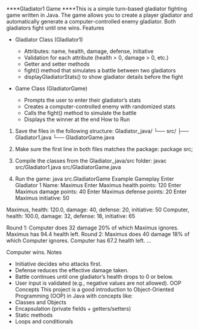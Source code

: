 ****Gladiator1 Game
****This is a simple turn-based gladiator fighting game written in Java. The game allows you to create a player gladiator and automatically generate a computer-controlled enemy gladiator. Both gladiators fight until one wins.
Features
- Gladiator Class (Gladiator1)
  * Attributes: name, health, damage, defense, initiative
  * Validation for each attribute (health > 0, damage > 0, etc.)
  * Getter and setter methods
  * fight() method that simulates a battle between two gladiators
  * displayGladiatorStats() to show gladiator details before the fight

- Game Class (GladiatorGame)
  * Prompts the user to enter their gladiator’s stats
  * Creates a computer-controlled enemy with randomized stats
  * Calls the fight() method to simulate the battle
  * Displays the winner at the end
How to Run
1. Save the files in the following structure:
   Gladiator_java/
   └── src/
       ├── Gladiator1.java
       └── GladiatorGame.java

2. Make sure the first line in both files matches the package:
   package src;

3. Compile the classes from the Gladiator_java/src folder:
   javac src/Gladiator1.java src/GladiatorGame.java

4. Run the game:
   java src.GladiatorGame
Example Gameplay
Enter Gladiator 1 Name: Maximus
Enter Maximus health points: 120
Enter Maximus damage points: 40
Enter Maximus defense points: 20
Enter Maximus initiative: 50

Maximus, health: 120.0, damage: 40, defense: 20, initiative: 50
Computer, health: 100.0, damage: 32, defense: 18, initiative: 65

Round 1: Computer does 32 damage 20% of which Maximus ignores. Maximus has 94.4 health left.
Round 2: Maximus does 40 damage 18% of which Computer ignores. Computer has 67.2 health left.
...

Computer wins.
Notes
- Initiative decides who attacks first.
- Defense reduces the effective damage taken.
- Battle continues until one gladiator’s health drops to 0 or below.
- User input is validated (e.g., negative values are not allowed).
OOP Concepts
This project is a good introduction to Object-Oriented Programming (OOP) in Java with concepts like:
- Classes and Objects
- Encapsulation (private fields + getters/setters)
- Static methods
- Loops and conditionals
